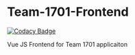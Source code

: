 # Team-1701-Frontend

[![Codacy Badge](https://api.codacy.com/project/badge/Grade/3233851c5843405797bf7e5e45e5e58e)](https://app.codacy.com/gh/BuildForSDGCohort2/Team-1701-Frontend?utm_source=github.com&utm_medium=referral&utm_content=BuildForSDGCohort2/Team-1701-Frontend&utm_campaign=Badge_Grade_Settings)

Vue JS Frontend for Team 1701 applicaiton
